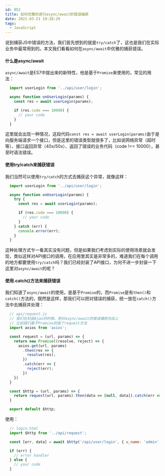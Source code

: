 ```yaml
---
id: 052
title: 如何优雅的进行async/await的错误捕获
date: 2021-03-21 19:28:29
tags:
  - JavaScript
---
```


说到捕获JS中错误的方法，我们首先想到的就是`try/catch`了，这也是我们在实际业务中最常用到的。本文我们看看如何在`async/await`中优雅的捕获错误。

#### 什么是async/await
`async/await`是ES7中提出来的新特性，他是基于`Promise`来使用的，常见的用法：
  ```js
    import userLogin from '../api/user/login';

    async function onUserLogin(params) {
      const res = await userLogin(params);

      if (res.code === 10000) {
        // your code
      }
    }
  ```
这里就会出现一种情况，这段代码`const res = await userLogin(params)`由于是向服务端请求一个接口，但是这里的错误类型就很多了，比如说网络异常（超时等）、接口返回异常（40x/50x）、返回了错误的业务代码（code !== 10000），甚至时语法错误。

#### 使用try/catch来捕获错误
我们当然可以使用`try/catch`的方式去捕获这个异常，就像这样：
```js
  import userLogin from '../api/user/login';

  async function onUserLogin(params) {
    try {
      const res = await userLogin(params);

      if (res.code === 10000) {
        // your code
      }
    } catch (err) {
      console.error(err);
    }
  }
```
这种处理方式乍一看其实没有问题，但是如果我们考虑到实际的使用场景就会发现，类似这样对API接口的调用，在应用里其实是非常多的，难道我们在每个调用的地方都要使用`try/catch`吗？我们已经封装了API接口，为何不进一步封装一下这里对`async/await`的呢？

#### 使用.catch()方法来捕获错误
我们知道了`async/await`的使用，是基于`Promise`的，而`Promise`是有`then()`和`catch()`方法的，既然是这样，那我们可以把对错误的捕获，统一放在`catch()`方法中去捕获并处理：
```js
  // api/request.js
  // 我们在封装Ajax的时候，把对async/await的错误捕获也加上
  // 比如我们基于Promise封装了request方法
  import axios from 'axios';

  const request = (url, params) => {
    return new Promise((resolve, reject) => {
      axios.get(url, params)
        .then(res => {
          resolve(res);
        })
        .catch(err => {
          reject(err);
        })
    })
  }

  const $http = (url, params) => {
    return request(url, params).then(data => [null, data]).catch(err => [err, null]);
  }

  export default $http;
```
使用：
```js
  // login.html
  import $http from '../api/request';

  const [err, data] = await $http('/api/user/login', { u_name: 'admin', u_pwd: '123456' });

  if (err) {
    // error handler
  } else {
    // your code
  }
```